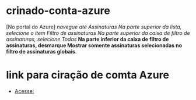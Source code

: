 # crinado-conta-azure
[No portal do Azure]
*navegue até Assinaturas*
*Na parte superior da lista, selecione o item Filtro de assinaturas*
*Na parte superior da caixa de filtro de assinaturas, selecione Todas*
**Na parte inferior da caixa de filtro de assinaturas, desmarque Mostrar somente assinaturas selecionadas no filtro de assinaturas globais**.

# link para ciração de comta Azure 
- [Acesse:](https://azure.microsoft.com/pt-br/free/search/?ef_id=_k_CjwKCAiAloavBhBOEiwAbtAJO0w7HA-WSSl5FpVsK0GIK9Hx1tMbbnegkPiGpZeGTDGNTGfF0MAyZxoCGJEQAvD_BwE_k_&OCID=AIDcmmzmnb0182_SEM__k_CjwKCAiAloavBhBOEiwAbtAJO0w7HA-WSSl5FpVsK0GIK9Hx1tMbbnegkPiGpZeGTDGNTGfF0MAyZxoCGJEQAvD_BwE_k_&gad_source=1&gclid=CjwKCAiAloavBhBOEiwAbtAJO0w7HA-WSSl5FpVsK0GIK9Hx1tMbbnegkPiGpZeGTDGNTGfF0MAyZxoCGJEQAvD_BwE)
